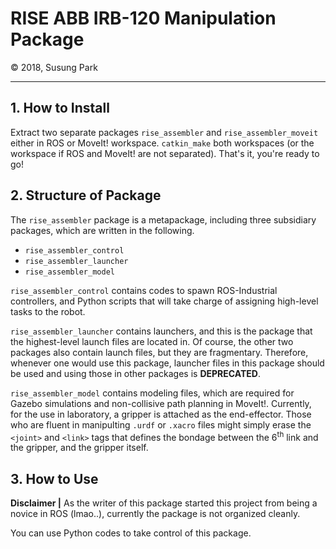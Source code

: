 <h1 style="border:none"> RISE ABB IRB-120 Manipulation Package </h1>
&copy; 2018, Susung Park

<hr>

## 1. How to Install

Extract two separate packages `rise_assembler` and `rise_assembler_moveit` either in ROS or MoveIt! workspace. `catkin_make` both workspaces (or the workspace if ROS and MoveIt! are not separated). That's it, you're ready to go!


## 2. Structure of Package

The `rise_assembler` package is a metapackage, including three subsidiary packages, which are written in the following.

* `rise_assembler_control`
* `rise_assembler_launcher`
* `rise_assembler_model`

`rise_assembler_control` contains codes to spawn ROS-Industrial controllers, and Python scripts that will take charge of assigning high-level tasks to the robot.

`rise_assembler_launcher` contains launchers, and this is the package that the highest-level launch files are located in. Of course, the other two packages also contain launch files, but they are fragmentary. Therefore, whenever one would use this package, launcher files in this package should be used and using those in other packages is **DEPRECATED**.

`rise_assembler_model` contains modeling files, which are required for Gazebo simulations and non-collisive path planning in MoveIt!. Currently, for the use in laboratory, a gripper is attached as the end-effector. Those who are fluent in manipulting `.urdf` or `.xacro` files might simply erase the `<joint>` and `<link>` tags that defines the bondage between the 6<sup>th</sup> link and the gripper, and the gripper itself.


## 3. How to Use

**Disclaimer |** As the writer of this package started this project from being a novice in ROS (lmao..), currently the package is not organized cleanly.

You can use Python codes to take control of this package.